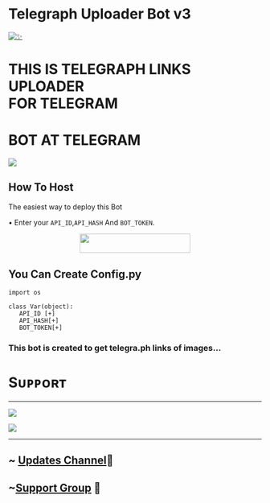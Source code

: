# Telegraph Uploader Bot v3
[![✨](https://telegra.ph/file/1434d9d0eb6a8bf00456a.jpg)](https://t.me/Master_X_Updates)
# <p> THIS IS TELEGRAPH LINKS UPLOADER <br> FOR TELEGRAM </p>
# BOT AT TELEGRAM 



<a href="http://t.me/ShadowZTelegraphBot" target="_blank"><img src="https://img.shields.io/badge/BOT-IN%20TELEGRAM-black.svg?style=for-the-badge&logo=Telegram"></a>

## How To Host

The easiest way to deploy this Bot

• Enter your ```API_ID```,```API_HASH``` And ```BOT_TOKEN```.

<p align="center"><a href="https://heroku.com/deploy?template=https://github.com/Team-MasterXBots/Telegraph-Bot-V3"> <img src="https://img.shields.io/badge/Deploy%20To%20Heroku-black?style=for-the-badge&logo=heroku" width="220" height="38.45"/></a></p>

 

 
 
## You Can Create Config.py 
```python3
import os 

class Var(object): 
   API_ID [+]
   API_HASH[+]
   BOT_TOKEN[+]

```

### This bot is created to get telegra.ph links of images...

# Sᴜᴘᴘᴏʀᴛ 
<hr>
<a href="https://telegram.me/Master_X_Updates" target="_blank"><img src="https://img.shields.io/badge/Updates-Channel-yellow.svg?style=for-the-badge&logo=Telegram"></a>

<a href="https://telegram.me/Best_Friends15" target="_blank"><img src="https://img.shields.io/badge/Support-Group-green.svg?style=for-the-badge&logo=Telegram"></a>
<hr>


## ~ [Updates Channel](https://t.me/Master_X_Updates)💖

## ~[Support Group](https://t.me/Best_Friends15) 💖 

